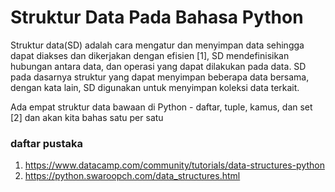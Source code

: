 # **Struktur Data Pada Bahasa Python**

Struktur data(SD) adalah cara mengatur dan menyimpan data sehingga dapat diakses dan dikerjakan dengan efisien [1], 
SD mendefinisikan hubungan antara data, dan operasi yang dapat dilakukan pada data.
SD pada dasarnya struktur yang dapat menyimpan beberapa data bersama, 
dengan kata lain, SD digunakan untuk menyimpan koleksi data terkait.

Ada empat struktur data bawaan di Python - daftar, tuple, kamus, dan set [2] dan akan kita bahas satu per satu

### daftar pustaka

1. https://www.datacamp.com/community/tutorials/data-structures-python
2. https://python.swaroopch.com/data_structures.html
